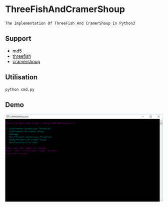 # ThreeFishAndCramerShoup
```
The Implementation Of ThreeFish And CramerShoup In Python3
```

## Support
- [md5](https://github.com/GopherJ/ThreeFishAndCramerShoup/blob/master/md5.py)
- [threefish]()
- [cramershoup](https://github.com/GopherJ/ThreeFishAndCramerShoup/blob/master/cramer.py)

## Utilisation
```
python cmd.py
```

## Demo
![](./image/demo.PNG)
